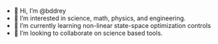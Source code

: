 - 👋 Hi, I’m @bddrey
- 👀 I’m interested in science, math, physics, and engineering.
- 🌱 I’m currently learning non-linear state-space optimization controls
- 💞️ I’m looking to collaborate on science based tools.

<!---
bddrey/bddrey is a ✨ special ✨ repository because its `README.md` (this file) appears on your GitHub profile.
You can click the Preview link to take a look at your changes.
--->
